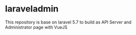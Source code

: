 # laraveladmin
This repository is base on laravel 5.7 to build as API Server and Administrator page with VueJS
